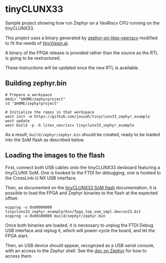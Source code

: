 # tinyCLUNX33

Sample project showing how run Zephyr on a VexRiscv CPU running on the
tinyCLUNX33.

This project uses a binary generated by
[zephyr-on-litex-vexriscv](https://github.com/litex-hub/zephyr-on-litex-vexriscv)
modified to fit the needs of [tinyVision.ai](https://tinyvision.ai/).

A binary of the FPGA release is provided rather than the source as the RTL is
going to be restructured.

These instructions will be updated once the new RTL is available.


## Building zephyr.bin

```
# Prepare a workspace
mkdir "$HOME/zephyrproject"
cd "$HOME/zephyrproject"

# Initialize the repos in that workspace
west init -m https://github.com/josuah/tinyclunx33_zephyr_example
west update
west build -p -b litex_vexriscv tinyclunx33_zephyr_example
```

As a result, `build/zephyr/zephyr.bin` should be created, ready  to be loaded
into the SoM flash as described below.


## Loading the images to the flash

First, connect both USB cables onto the tinyCLUNX33 devboard featuring  a
tinyCLUNX SoM.
One is hooked to the FTDI for debugging, one is hooked to the CrossLink-U NX
USB interface.

Then, as documented on the
[tinyCLUNX33 SoM flash](https://tinyclunx33.tinyvision.ai/md_som_flash.html)
documentation, it is possible to load the FPGA and Zephyr binaries to the flash
at the expected offset:

```
ecpprog -o 0x00000000 tinyclunx33_zephyr_example/bin/fpga_top_som_impl.devcon23.bit
ecpprog -o 0x00100000 build/zephyr/zephyr.bin
```

Once both binaries are loaded, it is necessary to unplug the FTDI Debug USB
interface and replug it, which will power-cycle the board, and let the FPGA
start.

Then, an USB device should appear, recognized as a USB serial console, with
an access to the Zephyr shell.
See the [doc on Zephyr](https://tinyclunx33.tinyvision.ai/md_zephyr.html) for
how to access them.
